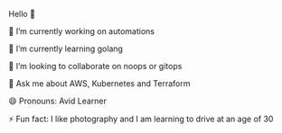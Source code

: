 Hello  👋

🔭 I’m currently working on automations

🌱 I’m currently learning golang

👯 I’m looking to collaborate on noops or gitops

💬 Ask me about AWS, Kubernetes and Terraform

😄 Pronouns: Avid Learner

⚡ Fun fact: I like photography and I am learning to drive at an age of 30

